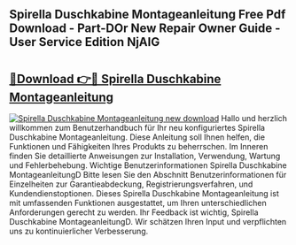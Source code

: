 ## Spirella Duschkabine Montageanleitung Free Pdf Download - Part-DOr New Repair Owner Guide - User Service Edition NjAIG

# <h2><a href="http://df8avj.blite.top/?on=Spirella+Duschkabine+Montageanleitung">🔗Download 👉🔴 Spirella Duschkabine Montageanleitung</a></h2>

[![Spirella Duschkabine Montageanleitung new download](https://i.imgur.com/lujVjoI.png)](http://df8avj.blite.top/?on=Spirella+Duschkabine+Montageanleitung)
Hallo und herzlich willkommen zum Benutzerhandbuch für Ihr neu konfiguriertes Spirella Duschkabine Montageanleitung. Diese Anleitung soll Ihnen helfen, die Funktionen und Fähigkeiten Ihres Produkts zu beherrschen. Im Inneren finden Sie detaillierte Anweisungen zur Installation, Verwendung, Wartung und Fehlerbehebung. Wichtige Benutzerinformationen Spirella Duschkabine MontageanleitungD Bitte lesen Sie den Abschnitt Benutzerinformationen für Einzelheiten zur Garantieabdeckung, Registrierungsverfahren, und Kundendienstoptionen. Dieses Spirella Duschkabine Montageanleitung ist mit umfassenden Funktionen ausgestattet, um Ihren unterschiedlichen Anforderungen gerecht zu werden. Ihr Feedback ist wichtig, Spirella Duschkabine MontageanleitungD. Wir schätzen Ihren Input und verpflichten uns zu kontinuierlicher Verbesserung.
